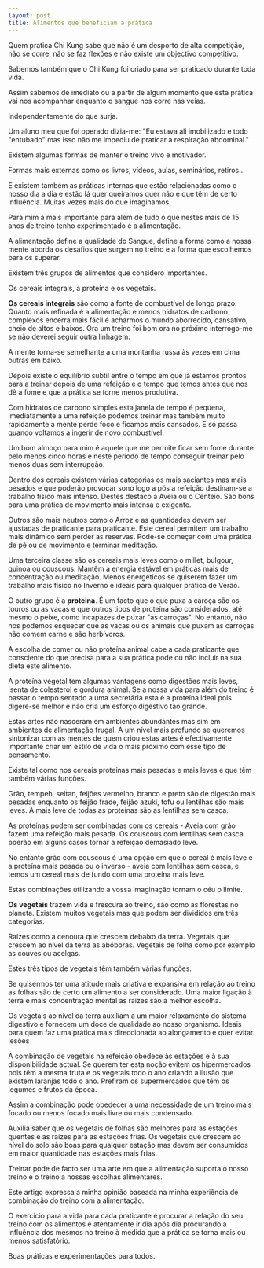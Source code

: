 ```yaml
---
layout: post
title: Alimentos que beneficiam a prática
---
```


Quem pratica Chi Kung sabe que não é um desporto de alta competição, não se
corre, não se faz flexões e não existe um objectivo competitivo. 

Sabemos também que o Chi Kung foi criado para ser praticado durante toda
vida. 

Assim sabemos de imediato ou a partir de algum momento que esta prática
vai nos acompanhar enquanto o sangue nos corre nas veias.

Independentemente do que surja. 

Um aluno meu que foi operado dizia-me: "Eu estava ali imobilizado e todo
"entubado" mas isso não me impediu de praticar a respiração abdominal."

Existem algumas formas de manter o treino vivo e motivador.

Formas mais externas como os livros, vídeos, aulas, seminários, retiros...

E existem também as práticas internas que estão relacionadas como o nosso
dia a dia e estão lá quer queiramos quer não e que têm de certo
influência. Muitas vezes mais do que imaginamos. 

Para mim a mais importante para além de tudo o que nestes mais de 15 anos
de treino tenho experimentado é a alimentação. 

A alimentação define a qualidade do Sangue, define a forma como a nossa
mente aborda os desafios que surgem no treino e a forma que escolhemos
para os superar. 

Existem três grupos de alimentos que considero importantes. 

Os cereais integrais, a proteína e os vegetais. 

**Os cereais integrais** são como a fonte de combustível de longo prazo.
Quanto mais refinada é a alimentação e menos hidratos de carbono complexos
encerra mais fácil é acharmos o mundo aborrecido, cansativo, cheio de
altos e baixos. Ora um treino foi bom ora no próximo interrogo-me se não
deverei seguir outra linhagem. 

A mente torna-se semelhante a uma montanha russa às vezes em cima outras
em baixo. 

Depois existe o equilíbrio subtil entre o tempo em que já estamos prontos
para a treinar depois de uma refeição e o tempo que temos antes que nos dê
a fome e que a prática se torne menos produtiva. 

Com hidratos de carbono simples esta janela de tempo é pequena,
imediatamente a uma refeição podemos treinar mas também muito rapidamente
a mente perde foco e ficamos mais cansados. E só passa quando voltamos
a ingerir de novo combustível. 

Um bom almoço para mim é aquele que me permite ficar sem fome durante pelo
menos cinco horas e neste período de tempo conseguir treinar pelo menos
duas sem interrupção.

Dentro dos cereais existem várias categorias os mais saciantes mas mais
pesados e que poderão provocar sono logo a pós a refeição destinam-se
a trabalho físico mais intenso. Destes destaco a Aveia ou o Centeio.  São
bons para uma prática de movimento mais intensa e exigente.

Outros são mais neutros como o Arroz e as quantidades devem ser ajustadas
de praticante para praticante. Este cereal permitem um trabalho mais
dinâmico sem perder as reservas. Pode-se começar com uma prática de pé ou
de movimento e terminar meditação.

Uma terceira classe são os cereais mais leves como o millet, bulgour,
quinoa ou couscous. Mantêm a energia estável em práticas mais de
concentração ou meditação. Menos energéticos se quiserem fazer um trabalho
mais físico no Inverno e ideais para qualquer prática de Verão. 

O outro grupo é a **proteina**. É um facto que o que puxa a caroça são os
touros ou as vacas e que outros tipos de proteína são considerados, até
mesmo o peixe, como incapazes de puxar "as carroças". No entanto, não nos
podemos esquecer que as vacas ou os animais que puxam as carroças não
comem carne e são herbívoros. 

A escolha de comer ou não proteína animal cabe a cada praticante que
consciente do que precisa para a sua prática pode ou não incluir na sua
dieta este alimento. 

A proteína vegetal tem algumas vantagens como digestões mais leves, isenta
de colesterol e gordura animal. Se a nossa vida para além do treino
é passar o tempo sentado a uma secretária esta é a proteína ideal pois
digere-se melhor e não cria um esforço digestivo tão grande. 

Estas artes não nasceram em ambientes abundantes mas sim em ambientes de
alimentação frugal. A um nível mais profundo se queremos sintonizar com as
mentes de quem criou estas artes é efectivamente importante criar um
estilo de vida o mais próximo com esse tipo de pensamento. 

Existe tal como nos cereais proteínas mais pesadas e mais leves e que têm
também várias funções. 

Grão, tempeh, seitan, feijões vermelho, branco e preto são de digestão
mais pesadas enquanto os feijão frade, feijão azuki, tofu ou lentilhas são
mais leves. A mais leve de todas as proteínas são as lentilhas sem casca.

As proteínas podem ser combinadas com os cereais -  Aveia com grão fazem
uma refeição mais pesada. Os couscous com lentilhas sem casca poerão em
alguns casos tornar a refeição demasiado leve. 

No entanto grão com couscous é uma opção em que o cereal é mais leve
e a proteína mais pesada ou o inverso - aveia com lentilhas sem casca,
e temos um cereal mais de fundo com uma proteína mais leve. 

Estas combinações utilizando a vossa imaginação tornam o céu o limite.  

**Os vegetais** trazem vida e frescura ao treino, são como as florestas no
planeta. Existem muitos vegetais mas que podem ser divididos em três
categorias. 

Raízes como a cenoura que crescem debaixo da terra. Vegetais que crescem
ao nível da terra as abóboras. Vegetais de folha como por exemplo as
couves ou acelgas.

Estes três tipos de vegetais têm também várias funções.

Se quisermos ter uma atitude mais criativa e expansiva em relação ao
treino as folhas são de certo um alimento a ser considerado. Uma maior
ligação à terra e mais concentração mental as raízes são a melhor escolha.

Os vegetais ao nível da terra auxiliam a um maior relaxamento do sistema
digestivo e fornecem um doce de qualidade ao nosso organismo. Ideais para
quem faz uma prática mais direccionada ao alongamento e quer evitar lesões 

A combinação de vegetais na refeição obedece às estações e à sua
disponibilidade actual. Se querem ter esta noção evitem os hipermercados
pois têm a mesma fruta e os vegetais todo o ano criando a ilusão que
existem laranjas todo o ano. Prefiram os supermercados que têm os legumes
e frutos da época. 

Assim a combinação pode obedecer a uma necessidade de um treino mais
focado ou menos focado mais livre ou mais condensado. 

Auxilia saber que os vegetais de folhas são melhores para as estações
quentes e as raízes para as estações frias. Os vegetais que crescem ao
nível do solo são boas para qualquer estação mas devem ser consumidos em
maior quantidade nas estações mais frias.

Treinar pode de facto ser uma arte em que a alimentação suporta o nosso
treino e o treino a nossas escolhas alimentares. 

Este artigo expressa a minha opinião baseada na minha experiência de
combinação do treino com a alimentação.

O exercício para a vida para cada praticante é procurar a relação do seu
treino com os alimentos e atentamente ir dia após dia procurando
a influência dos mesmos no treino à medida que a prática se torna mais ou
menos satisfatório. 

Boas práticas e experimentações para todos. 
